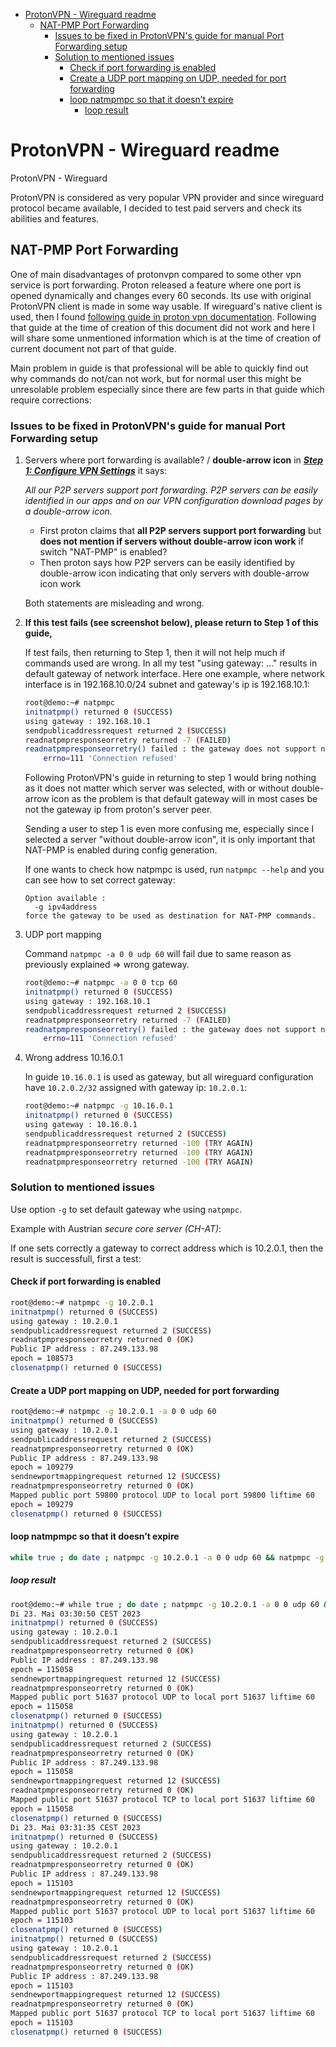 <!-- TOC -->

- [ProtonVPN - Wireguard readme](#protonvpn---wireguard-readme)
  - [NAT-PMP Port Forwarding](#nat-pmp-port-forwarding)
    - [Issues to be fixed in ProtonVPN's guide for manual Port Forwarding setup](#issues-to-be-fixed-in-protonvpns-guide-for-manual-port-forwarding-setup)
    - [Solution to mentioned issues](#solution-to-mentioned-issues)
      - [Check if port forwarding is enabled](#check-if-port-forwarding-is-enabled)
      - [Create a UDP port mapping on UDP, needed for port forwarding](#create-a-udp-port-mapping-on-udp-needed-for-port-forwarding)
      - [loop natmpmpc so that it doesn’t expire](#loop-natmpmpc-so-that-it-doesnt-expire)
        - [loop result](#loop-result)

<!-- /TOC -->

# ProtonVPN - Wireguard readme

ProtonVPN - Wireguard

ProtonVPN is considered as very popular VPN provider and since wireguard protocol became available, I decided to test paid servers and check its abilities and features.

## NAT-PMP Port Forwarding

One of main disadvantages of protonvpn compared to some other vpn service is port forwarding. Proton released a feature where one port is opened dynamically and changes every 60 seconds. Its use with original ProtonVPN client is made in some way usable. If wireguard's native client is used, then I found [following guide in proton vpn documentation](https://protonvpn.com/support/port-forwarding-manual-setup/). Following that guide at the time of creation of this document did not work and here I will share some unmentioned information which is at the time of creation of current document not part of that guide.

Main problem in guide is that professional will be able to quickly find out why commands do not/can not work, but for normal user this might be unresolable problem especially since there are few parts in that guide which require corrections:

### Issues to be fixed in ProtonVPN's guide for manual Port Forwarding setup 

1. Servers where port forwarding is available? / **double-arrow icon**
   in ***[Step 1: Configure VPN Settings](https://protonvpn.com/support/port-forwarding-manual-setup/)*** it says:
   
   *All our P2P servers support port forwarding. P2P servers can be easily identified in our apps and on our VPN configuration download pages by a double-arrow icon.*

   - First proton claims that **all P2P servers support port forwarding** but **does not mention if servers without double-arrow icon work** if switch "NAT-PMP" is enabled?
   - Then proton says how P2P servers can be easily identified by double-arrow icon indicating that only servers with double-arrow icon work

   Both statements are misleading and wrong.

1. **If this test fails (see screenshot below), please return to Step 1 of this guide,**

   If test fails, then returning to Step 1, then it will not help much if commands used are wrong. In all my test "using gateway: ..." results in default gateway of network interface. Here one example, where network interface is in 192.168.10.0/24 subnet and gateway's ip is 192.168.10.1:

    ```bash
    root@demo:~# natpmpc
    initnatpmp() returned 0 (SUCCESS)
    using gateway : 192.168.10.1
    sendpublicaddressrequest returned 2 (SUCCESS)
    readnatpmpresponseorretry returned -7 (FAILED)
    readnatpmpresponseorretry() failed : the gateway does not support nat-pmp
        errno=111 'Connection refused'
    ```

    Following ProtonVPN's guide in returning to step 1 would bring nothing as it does not matter which server was selected, with or without double-arrow icon as the problem is that default gateway will in most cases be not the gateway ip from proton's server peer.

    Sending a user to step 1 is even more confusing me, especially since I selected a server "without double-arrow icon", it is only important that NAT-PMP is enabled during config generation.
    
    If one wants to check how natpmpc is used, run `natpmpc --help` and you can see how to set correct gateway:
    
    ```text
    Option available :
      -g ipv4address
	force the gateway to be used as destination for NAT-PMP commands.
    ```

1. UDP port mapping
   
   Command `natpmpc -a 0 0 udp 60` will fail due to same reason as previously explained => wrong gateway.

   ```bash
   root@demo:~# natpmpc -a 0 0 tcp 60
   initnatpmp() returned 0 (SUCCESS)
   using gateway : 192.168.10.1
   sendpublicaddressrequest returned 2 (SUCCESS)
   readnatpmpresponseorretry returned -7 (FAILED)
   readnatpmpresponseorretry() failed : the gateway does not support nat-pmp
       errno=111 'Connection refused'
   ```

1. Wrong address 10.16.0.1
   
   In guide `10.16.0.1` is used as gateway, but all wireguard configuration have `10.2.0.2/32` assigned with gateway ip: `10.2.0.1`:

   ```bash
   root@demo:~# natpmpc -g 10.16.0.1
   initnatpmp() returned 0 (SUCCESS)
   using gateway : 10.16.0.1
   sendpublicaddressrequest returned 2 (SUCCESS)
   readnatpmpresponseorretry returned -100 (TRY AGAIN)
   readnatpmpresponseorretry returned -100 (TRY AGAIN)
   readnatpmpresponseorretry returned -100 (TRY AGAIN)
   ```

### Solution to mentioned issues

Use option `-g` to set default gateway whe using `natpmpc`.

Example with Austrian *secure core server (CH-AT)*:

If one sets correctly a gateway to correct address which is 10.2.0.1, then the result is successfull, first a test:

#### Check if port forwarding is enabled

```bash
root@demo:~# natpmpc -g 10.2.0.1
initnatpmp() returned 0 (SUCCESS)
using gateway : 10.2.0.1
sendpublicaddressrequest returned 2 (SUCCESS)
readnatpmpresponseorretry returned 0 (OK)
Public IP address : 87.249.133.98
epoch = 108573
closenatpmp() returned 0 (SUCCESS)
```

#### Create a UDP port mapping on UDP, needed for port forwarding

```bash
root@demo:~# natpmpc -g 10.2.0.1 -a 0 0 udp 60
initnatpmp() returned 0 (SUCCESS)
using gateway : 10.2.0.1
sendpublicaddressrequest returned 2 (SUCCESS)
readnatpmpresponseorretry returned 0 (OK)
Public IP address : 87.249.133.98
epoch = 109279
sendnewportmappingrequest returned 12 (SUCCESS)
readnatpmpresponseorretry returned 0 (OK)
Mapped public port 59800 protocol UDP to local port 59800 liftime 60
epoch = 109279
closenatpmp() returned 0 (SUCCESS)
```

#### loop natmpmpc so that it doesn’t expire

```bash
while true ; do date ; natpmpc -g 10.2.0.1 -a 0 0 udp 60 && natpmpc -g 10.2.0.1 -a 0 0 tcp 60 || { echo -e "ERROR with natpmpc command \a" ; break ; } ; sleep 45 ; done
```

##### loop result
```bash
root@demo:~# while true ; do date ; natpmpc -g 10.2.0.1 -a 0 0 udp 60 && natpmpc -g 10.2.0.1 -a 0 0 tcp 60 || { echo -e "ERROR with natpmpc command \a" ; break ; } ; sleep 45 ; done
Di 23. Mai 03:30:50 CEST 2023
initnatpmp() returned 0 (SUCCESS)
using gateway : 10.2.0.1
sendpublicaddressrequest returned 2 (SUCCESS)
readnatpmpresponseorretry returned 0 (OK)
Public IP address : 87.249.133.98
epoch = 115058
sendnewportmappingrequest returned 12 (SUCCESS)
readnatpmpresponseorretry returned 0 (OK)
Mapped public port 51637 protocol UDP to local port 51637 liftime 60
epoch = 115058
closenatpmp() returned 0 (SUCCESS)
initnatpmp() returned 0 (SUCCESS)
using gateway : 10.2.0.1
sendpublicaddressrequest returned 2 (SUCCESS)
readnatpmpresponseorretry returned 0 (OK)
Public IP address : 87.249.133.98
epoch = 115058
sendnewportmappingrequest returned 12 (SUCCESS)
readnatpmpresponseorretry returned 0 (OK)
Mapped public port 51637 protocol TCP to local port 51637 liftime 60
epoch = 115058
closenatpmp() returned 0 (SUCCESS)
Di 23. Mai 03:31:35 CEST 2023
initnatpmp() returned 0 (SUCCESS)
using gateway : 10.2.0.1
sendpublicaddressrequest returned 2 (SUCCESS)
readnatpmpresponseorretry returned 0 (OK)
Public IP address : 87.249.133.98
epoch = 115103
sendnewportmappingrequest returned 12 (SUCCESS)
readnatpmpresponseorretry returned 0 (OK)
Mapped public port 51637 protocol UDP to local port 51637 liftime 60
epoch = 115103
closenatpmp() returned 0 (SUCCESS)
initnatpmp() returned 0 (SUCCESS)
using gateway : 10.2.0.1
sendpublicaddressrequest returned 2 (SUCCESS)
readnatpmpresponseorretry returned 0 (OK)
Public IP address : 87.249.133.98
epoch = 115103
sendnewportmappingrequest returned 12 (SUCCESS)
readnatpmpresponseorretry returned 0 (OK)
Mapped public port 51637 protocol TCP to local port 51637 liftime 60
epoch = 115103
closenatpmp() returned 0 (SUCCESS)
```